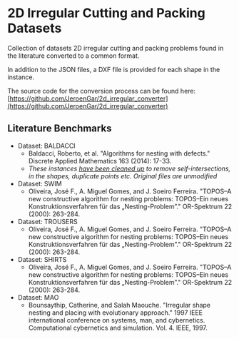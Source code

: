 # 2D Irregular Cutting and Packing Datasets

Collection of datasets 2D irregular cutting and packing problems found in the literature converted to a common format.

In addition to the JSON files, a DXF file is provided for each shape in the instance.

The source code for the conversion process can be found here: [https://github.com/JeroenGar/2d_irregular_converter](https://github.com/JeroenGar/2d_irregular_converter)

## Literature Benchmarks

* Dataset: BALDACCI
  * Baldacci, Roberto, et al. "Algorithms for nesting with defects." Discrete Applied Mathematics 163 (2014): 17-33.
  * *These instances [have been cleaned up](https://github.com/JeroenGar/2d_irregular_converter) to remove self-intersections, in the shapes, duplicate points etc. Original files are unmodified*
* Dataset: SWIM
  * Oliveira, José F., A. Miguel Gomes, and J. Soeiro Ferreira. "TOPOS–A new constructive algorithm for nesting problems: TOPOS–Ein neues Konstruktionsverfahren für das „Nesting-Problem”." OR-Spektrum 22 (2000): 263-284.
* Dataset: TROUSERS
  * Oliveira, José F., A. Miguel Gomes, and J. Soeiro Ferreira. "TOPOS–A new constructive algorithm for nesting problems: TOPOS–Ein neues Konstruktionsverfahren für das „Nesting-Problem”." OR-Spektrum 22 (2000): 263-284.
* Dataset: SHIRTS
  * Oliveira, José F., A. Miguel Gomes, and J. Soeiro Ferreira. "TOPOS–A new constructive algorithm for nesting problems: TOPOS–Ein neues Konstruktionsverfahren für das „Nesting-Problem”." OR-Spektrum 22 (2000): 263-284.
* Dataset: MAO
  * Bounsaythip, Catherine, and Salah Maouche. "Irregular shape nesting and placing with evolutionary approach." 1997 IEEE international conference on systems, man, and cybernetics. Computational cybernetics and simulation. Vol. 4. IEEE, 1997.